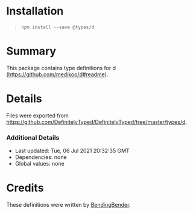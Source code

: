 # Installation
> `npm install --save @types/d`

# Summary
This package contains type definitions for d (https://github.com/medikoo/d#readme).

# Details
Files were exported from https://github.com/DefinitelyTyped/DefinitelyTyped/tree/master/types/d.

### Additional Details
 * Last updated: Tue, 06 Jul 2021 20:32:35 GMT
 * Dependencies: none
 * Global values: none

# Credits
These definitions were written by [BendingBender](https://github.com/BendingBender).
